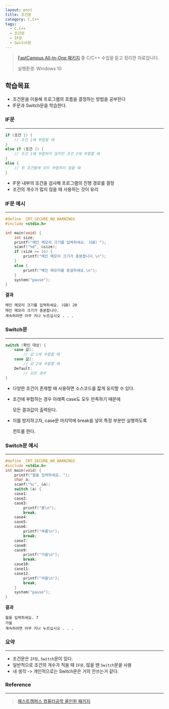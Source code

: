 ```yaml
---
layout: post
title: 조건문
category: C,C++
tags:
  - C,C++
  - 조건문
  - IF문
  - Switch문
---
```




> [FastCampus All-In-One 패키지](https://www.fastcampus.co.kr/dev_online_cs/) 중 C/C++ 수업을 듣고 정리한 자료입니다.
>
> 실행환경: Windows 10



## 학습목표

- 조건문을 이용해 프로그램의 흐름을 결정하는 방법을 공부한다
- IF문과 Switch문을 학습한다.



### IF문

---

```c++
if (조건 1) {
    // 조건 1에 부합할 때
}
else if (조건 2) {
    // 조건 1에 부합하지 않지만 조건 2에 부합할 때
}
else {
    // 위 조건들에 모두 부합하지 않을 때
}
```

- IF문 내부의 조건을 검사해 프로그램의 진행 경로를 결정
- 조건의 개수가 많지 않을 때 사용하는 것이 유리



### IF문 예시

---

```c
#define _CRT_SECURE_NO_WARNINGS
#include <stdio.h>

int main(void) {
    int size;
    printf("메인 메모리 크기를 입력하세요. (GB) ");
    scanf("%d", &size);
    if (size >= 16) {
        printf("메인 메모리 크기가 충분합니다.\n");
    }
    else {
        printf("메인 메모리를 증설하세요.\n");
    }
    system("pause");
}
```



**결과**

```
메인 메모리 크기를 입력하세요. (GB) 20
메인 메모리 크기가 충분합니다.
계속하려면 아무 키나 누르십시오 . . .
```



### Switch문

---

```c++
switch (확인 대상) {
    case 값1:
        // 값 1에 부합할 때
    case 값2:
        // 값 2에 부합할 때
    Default:
        // 모든 경우
}
```

- 다양한 조건이 존재할 때 사용하면 소스코드를 잛게 유지할 수 있다.

- 조건에 부합하는 경우 아래쪽 case도 모두 만족하기 때문에

  모든 결과값이 출력된다.

- 이를 방지하고자, case문 마지막에 break을 넣어 특정 부분만 실행하도록

  컨트롤 한다.



### Switch문 예시

---

```c
#define _CRT_SECURE_NO_WARNINGS 
#include <stdio.h>
int main(void) { 
    printf("월을 입력하세요. ");
    char a;
    scanf("%c", &a);
    switch (a) {
    case1: 
    case2: 
   	case3:
   	    printf("봄\n"); 
        break;
    case4: 
    case5:
    case6:
        printf("여름\n"); 
        break;
    case7:
    case8:
    case9:
        printf("가을\n");
        break;
    case10: 
    case11: 
    case12:
        printf("겨울\n"); 
        break;
    }
    system("pause");
} 
```



**결과**

```
월을 입력하세요. 7
가을
계속하려면 아무 키나 누르십시오 . . .
```





### 요약

---

- 조건문은 `IF문`, `Switch`문이 있다.
- 일반적으로 조건의 개수가 적을 때 `IF문`, 많을 땐 `Switch`문을 사용
- 내 생각 -> 개인적으로는 Switch문은 거의 안쓰는거 같다.



### Reference

------

> [패스트캠퍼스 컴퓨터공학 올인원 패키지](https://online.fastcampus.co.kr/courses/enrolled/428668)

